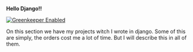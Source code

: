 <strong> Hello Django!!</strong>

[![Greenkeeper Enabled](https://badges.greenkeeper.io/TypeStrong/typedoc.svg)](https://greenkeeper.io/)

On this section we have my projects witch I wrote in django. Some of this are simply,
the orders cost me a lot of time. But I will describe this in all of them.

